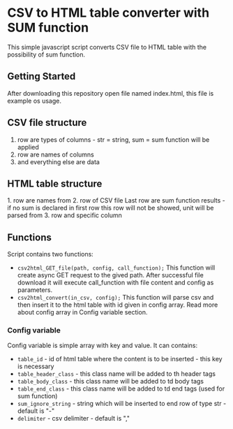 CSV to HTML table converter with SUM function
==========

This simple javascript script converts CSV file to HTML table with the possibility of sum function.

## Getting Started

After downloading this repository open file named index.html, this file is example os usage.

## CSV file structure

1. row are types of columns - str = string, sum = sum function will be applied
2. row are names of columns
3. and everything else are data

## HTML table structure
1\. row are names from 2. row of CSV file
Last row are sum function results - if no sum is declared in first row this row will not be showed, unit will be parsed from 3. row and specific column

## Functions

Script contains two functions:
 * `csv2html_GET_file(path, config, call_function);`
    This function will create async GET request to the gived path. After successful file download it will execute call_function with file content and config as parameters.
 * `csv2html_convert(in_csv, config);`
    This function will parse csv and then insert it to the html table with id given in config array. Read more about config array in Config variable section.

### Config variable
Config variable is simple array with key and value. It can contains:
 * `table_id` - id of html table where the content is to be inserted - this key is necessary
 * `table_header_class` - this class name will be added to th header tags
 * `table_body_class` - this class name will be added to td body tags
 * `table_end_class` - this class name will be added to td end tags (used for sum function)
 * `sum_ignore_string` - string which will be inserted to end row of type str - default is "-"
 * `delimiter` - csv delimiter - default is ","
